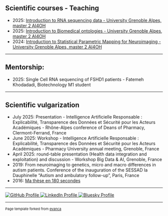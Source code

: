 ## Scientific courses - Teaching 
- 2025: [Introduction to RNA sequencing data - University Grenoble Alpes, master 2 AI4OH](https://www.masterai4onehealth.eu/)
- 2025: [Introduction to Biomedical ontologies - University Grenoble Alpes, master 2 AI4OH](https://www.masterai4onehealth.eu/)
- 2024: [Introduction to Statistical Parametric Mapping for Neuroimaging - University Grenoble Alpes, master 2 AI4OH](https://www.masterai4onehealth.eu/)

---
## Mentorship:
- 2025: Single Cell RNA sequencing of FSHD1 patients - Fatemeh Khodadadi, Biotechnology M1 student
---
## Scientific vulgarization
- July 2025: Presentation - Intelligence Artificielle Responsable : Explicabilité, Transparence des Données et Sécurité pour les Acteurs Académiques - Rhône-Alpes conference of Deans of Pharmacy, Clermont-Ferrand, France
- June 2025: Workshop - Intelligence Artificielle Responsable : Explicabilité, Transparence des Données et Sécurité pour les Acteurs Académiques - Pharmacy University annual meeting, Grenoble, France
- April 2025: round-table presentation (Health data integration and exploitation) and discussion - Workshop Big Data & AI, Grenoble, France
- 2019: From neuroimaging to genetics, micro and macro differences in autism patients. Conference of the inauguration of the SESSAD la Dauphinelle “Autism and ambulatory follow-up”, Paris, France 
- 2016: [Ma thèse en 180 secondes](https://www.youtube.com/watch?v=aRtPXjr-6tk)

---

<p>
  <a href="https://github.com/sandrine-muller-research/" target="_blank" title="GitHub">
    <img src="https://img.shields.io/badge/-GitHub-black?style=flat&logo=github&logoColor=white" alt="GitHub Profile">
  </a>
  <a href="https://www.linkedin.com/in/sandrine-muller-phd-ba459725/" target="_blank" title="LinkedIn">
    <img src="https://img.shields.io/badge/-LinkedIn-blue?style=flat&logo=linkedin&logoColor=white" alt="LinkedIn Profile">
  </a>
  <a href="https://bsky.app/profile/sandrine-muller.bsky.social" target="_blank" title="Bluesky">
    <img src="https://img.shields.io/badge/-Bluesky-00A1E4?style=flat&logo=bluesky&logoColor=white" alt="Bluesky Profile">
  </a>
</p>

---
<p style="font-size:11px">Page template forked from <a href="https://github.com/evanca/quick-portfolio">evanca</a></p>
<!-- Remove above link if you don't want to attibute -->